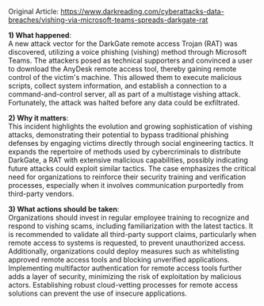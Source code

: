 Original Article: https://www.darkreading.com/cyberattacks-data-breaches/vishing-via-microsoft-teams-spreads-darkgate-rat

**1) What happened**:  
A new attack vector for the DarkGate remote access Trojan (RAT) was discovered, utilizing a voice phishing (vishing) method through Microsoft Teams. The attackers posed as technical supporters and convinced a user to download the AnyDesk remote access tool, thereby gaining remote control of the victim's machine. This allowed them to execute malicious scripts, collect system information, and establish a connection to a command-and-control server, all as part of a multistage vishing attack. Fortunately, the attack was halted before any data could be exfiltrated.

**2) Why it matters**:  
This incident highlights the evolution and growing sophistication of vishing attacks, demonstrating their potential to bypass traditional phishing defenses by engaging victims directly through social engineering tactics. It expands the repertoire of methods used by cybercriminals to distribute DarkGate, a RAT with extensive malicious capabilities, possibly indicating future attacks could exploit similar tactics. The case emphasizes the critical need for organizations to reinforce their security training and verification processes, especially when it involves communication purportedly from third-party vendors.

**3) What actions should be taken**:  
Organizations should invest in regular employee training to recognize and respond to vishing scams, including familiarization with the latest tactics. It is recommended to validate all third-party support claims, particularly when remote access to systems is requested, to prevent unauthorized access. Additionally, organizations could deploy measures such as whitelisting approved remote access tools and blocking unverified applications. Implementing multifactor authentication for remote access tools further adds a layer of security, minimizing the risk of exploitation by malicious actors. Establishing robust cloud-vetting processes for remote access solutions can prevent the use of insecure applications.